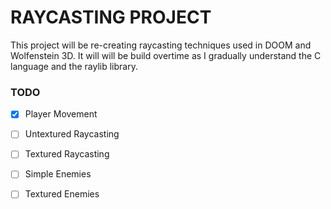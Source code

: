# RAYCASTING PROJECT
This project will be re-creating raycasting techniques used in DOOM and Wolfenstein 3D.
It will will be build overtime as I gradually understand the C language and the raylib library.

### TODO

- [x] Player Movement
- [ ] Untextured Raycasting
- [ ] Textured Raycasting 
- [ ] Simple Enemies
- [ ] Textured Enemies

